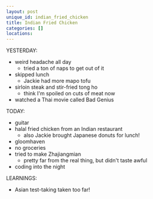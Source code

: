 ```yaml
---
layout: post
unique_id: indian_fried_chicken
title: Indian Fried Chicken
categories: []
locations: 
---
```


YESTERDAY:
* weird headache all day
  * tried a ton of naps to get out of it
* skipped lunch
  * Jackie had more mapo tofu
* sirloin steak and stir-fried tong ho
  * think I'm spoiled on cuts of meat now
* watched a Thai movie called Bad Genius

TODAY:
* guitar
* halal fried chicken from an Indian restaurant
  * also Jackie brought Japanese donuts for lunch!
* gloomhaven
* no groceries
* tried to make Zhajiangmian
  * pretty far from the real thing, but didn't taste awful
* coding into the night

LEARNINGS:
* Asian test-taking taken too far!
